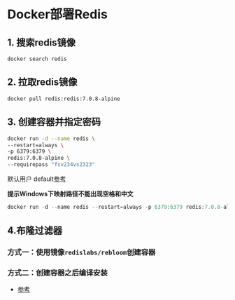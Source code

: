 # Docker部署Redis

## 1. 搜索redis镜像

```shell
docker search redis
```
## 2. 拉取redis镜像
```shell
docker pull redis:redis:7.0.8-alpine
```
## 3. 创建容器并指定密码
```sh
docker run -d --name redis \
--restart=always \
-p 6379:6379 \
redis:7.0.8-alpine \
--requirepass "fsv234vs2323"
```

默认用户  default[参考 ](https://blog.csdn.net/weixin_38858749/article/details/124686796)


**提示Windows下映射路径不能出现空格和中文**

```powershell
docker run -d --name redis --restart=always -p 6379:6379 redis:7.0.8-alpine --requirepass "fsv234vs2323"
```

## 4.布隆过滤器
### 方式一：使用镜像`redislabs/rebloom`创建容器
### 方式二：创建容器之后编译安装
  - [参考](https://juejin.cn/post/7017431688372289543)
